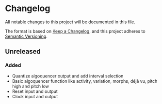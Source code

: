 # Changelog
All notable changes to this project will be documented in this file.

The format is based on [Keep a Changelog](https://keepachangelog.com/en/1.0.0/),
and this project adheres to [Semantic Versioning](https://semver.org/spec/v2.0.0.html).

## Unreleased

### Added

- Quantize algoquencer output and add interval selection
- Basic algoquencer function like activity, variation, morphs, déjà vu, pitch
  high and pitch low
- Reset input and output
- Clock input and output
